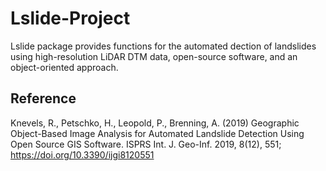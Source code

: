 Lslide-Project
=========

Lslide package provides functions for the automated dection of landslides using high-resolution LiDAR DTM data, open-source software, and an object-oriented approach.


## Reference

Knevels, R., Petschko, H., Leopold, P., Brenning, A. (2019) Geographic Object-Based Image Analysis for Automated Landslide Detection Using Open Source GIS Software. ISPRS Int. J. Geo-Inf. 2019, 8(12), 551; https://doi.org/10.3390/ijgi8120551
